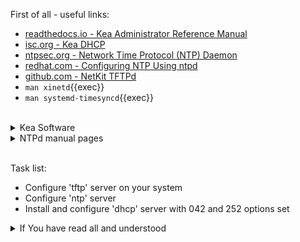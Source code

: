 First of all - useful links:

- [readthedocs.io - Kea Administrator Reference Manual](https://kea.readthedocs.io/en/latest/)
- [isc.org - Kea DHCP](https://www.isc.org/kea/)
- [ntpsec.org - Network Time Protocol (NTP) Daemon](https://docs.ntpsec.org/latest/ntpd.html)
- [redhat.com - Configuring NTP Using ntpd](https://access.redhat.com/documentation/ru-ru/red_hat_enterprise_linux/7/html/system_administrators_guide/ch-configuring_ntp_using_ntpd)
- [github.com - NetKit TFTPd](https://github.com/ClausKlein/netkit-tftp)
- `man xinetd`{{exec}}
- `man systemd-timesyncd`{{exec}}
<br>
<details><summary>Kea Software</summary>
<pre>
  <strong>keactrl</strong>    — This tool starts, stops, reconfigures, and reports the status of the Kea servers.
  <strong>kea-dhcp4</strong>  — The DHCPv4 server process. This process responds to DHCPv4 queries from clients.
  <strong>kea-dhcp6</strong>  — The DHCPv6 server process. This process responds to DHCPv6 queries from clients.
  <strong>kea-dhcp-ddns</strong> — The DHCP Dynamic DNS process. This process acts as an intermediary between the DHCP servers and external DNS servers.
  <strong>kea-admin</strong>  — This is a useful tool for database backend maintenance (creating a new database, checking versions, upgrading, etc.).
  <strong>kea-lfc</strong>    — This process removes redundant information from the files used to provide persistent storage for the memfile database backend.
  <strong>kea-ctrl-agent</strong> — The Kea Control Agent (CA) is a daemon that exposes a RESTful control interface for managing Kea servers.
  <strong>kea-netconf</strong>  — kea-netconf is an agent that provides a YANG/NETCONF interface for configuring Kea.
  <strong>kea-shell</strong>    — This simple text client uses the REST interface to connect to the Kea Control Agent.
  <strong>perfdhcp</strong>     — This is a DHCP benchmarking tool which simulates multiple clients to test both DHCPv4 and DHCPv6 server performance.
</pre>
</details>
<details><summary>NTPd manual pages</summary>
<pre>
  <strong>ntp.conf(5)</strong>  - ntpd Configuration File
  <strong>ntp.keys(5)</strong>  - NTP symmetric key file format
  <strong>ntpd(8)</strong>      - Network Time Protocol (NTP) daemon
  <strong>ntpdig(1)</strong>    - Simple Network Time Protocol (SNTP) client
  <strong>ntpfrob(8)</strong>   - frob the local clock hardware
  <strong>ntpkeygen(8)</strong> - generate public and private keys
  <strong>ntpleapfetch(8)</strong> - fetch and manage leap-offset file
  <strong>ntploggps(1)</strong>   - log gpsd data for use by ntpviz
  <strong>ntplogtemp(1)</strong>  - log system temperature data for use by ntpviz
  <strong>ntpmon(1)</strong>      - real-time NTP status monitor
  <strong>ntpq(1)</strong>      - standard NTP query program
  <strong>ntpsnmp(1)</strong>   - an AgentX Simple Network Management Protocol sub-agent [experimental]
  <strong>ntpsweep(1)</strong>  - print information about given NTP servers
  <strong>ntptime(8)</strong>   - read and set kernel time variables
  <strong>ntptrace(1)</strong>  - trace a chain of NTP servers back to the primary source
  <strong>ntpviz(1)</strong>    - make offset, jitter, and other plots from logfiles
  <strong>ntpwait(8)</strong>   - wait until ntpd is in synchronized state
</pre>
</details>
<br>

Task list:
- Configure 'tftp' server on your system
- Configure 'ntp' server
- Install and configure 'dhcp' server with 042 and 252 options set

<details><summary>If You have read all and understood</summary>
<pre>
`touch IReadAllAndUndnderstood`{{exec}}
</pre>
